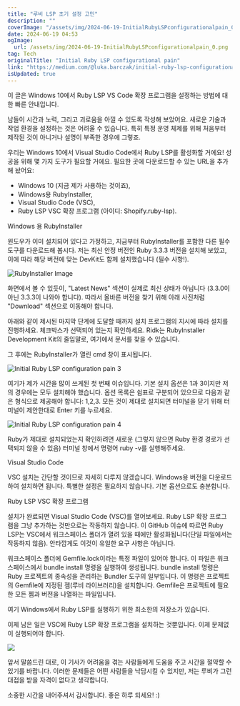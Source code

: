 ```yaml
---
title: "루비 LSP 초기 설정 고민"
description: ""
coverImage: "/assets/img/2024-06-19-InitialRubyLSPconfigurationalpain_0.png"
date: 2024-06-19 04:53
ogImage:
  url: /assets/img/2024-06-19-InitialRubyLSPconfigurationalpain_0.png
tag: Tech
originalTitle: "Initial Ruby LSP configurational pain"
link: "https://medium.com/@luka.barczak/initial-ruby-lsp-configurational-pain-7d58bba2b995"
isUpdated: true
---
```


이 글은 Windows 10에서 Ruby LSP VS Code 확장 프로그램을 설정하는 방법에 대한 빠른 안내입니다.

남들이 시간과 노력, 그리고 괴로움을 아낄 수 있도록 작성해 보았어요. 새로운 기술과 작업 환경을 설정하는 것은 어려울 수 있습니다. 특히 특정 운영 체제를 위해 처음부터 제작된 것이 아니거나 설명이 부족한 경우에 그렇죠.

우리는 Windows 10에서 Visual Studio Code에서 Ruby LSP를 활성화할 거에요! 성공을 위해 몇 가지 도구가 필요할 거에요. 필요한 곳에 다운로드할 수 있는 URL을 추가해 놨어요:

- Windows 10 (지금 제가 사용하는 것이죠),
- Windows용 RubyInstaller,
- Visual Studio Code (VSC),
- Ruby LSP VSC 확장 프로그램 (아이디: Shopify.ruby-lsp).

<!-- cozy-coder - 수평 -->

<ins class="adsbygoogle"
     style="display:block"
     data-ad-client="ca-pub-4877378276818686"
     data-ad-slot="1107185301"
     data-ad-format="auto"
     data-full-width-responsive="true"></ins>

<script>
     (adsbygoogle = window.adsbygoogle || []).push({});
</script>

Windows 용 RubyInstaller

윈도우가 이미 설치되어 있다고 가정하고, 지금부터 RubyInstaller를 포함한 다른 필수 도구를 다운로드해 봅시다. 저는 최신 안정 버전인 Ruby 3.3.3 버전을 설치해 보았고, 이에 따라 해당 버전에 맞는 DevKit도 함께 설치했습니다 (필수 사항!).

![RubyInstaller Image](/assets/img/2024-06-19-InitialRubyLSPconfigurationalpain_0.png)

화면에서 볼 수 있듯이, "Latest News" 섹션이 실제로 최신 상태가 아닙니다 (3.3.0이 아닌 3.3.3이 나와야 합니다). 따라서 올바른 버전을 찾기 위해 아래 사진처럼 "Download" 섹션으로 이동해야 합니다.

<!-- cozy-coder - 수평 -->

<ins class="adsbygoogle"
     style="display:block"
     data-ad-client="ca-pub-4877378276818686"
     data-ad-slot="1107185301"
     data-ad-format="auto"
     data-full-width-responsive="true"></ins>

<script>
     (adsbygoogle = window.adsbygoogle || []).push({});
</script>

아래와 같이 제시된 마지막 단계에 도달할 때까지 설치 프로그램의 지시에 따라 설치를 진행하세요. 체크박스가 선택되어 있는지 확인하세요. Ridk는 RubyInstaller Development Kit의 줄임말로, 여기에서 문서를 찾을 수 있습니다.

그 후에는 RubyInstaller가 열린 cmd 창이 표시됩니다.

<!-- cozy-coder - 수평 -->

<ins class="adsbygoogle"
     style="display:block"
     data-ad-client="ca-pub-4877378276818686"
     data-ad-slot="1107185301"
     data-ad-format="auto"
     data-full-width-responsive="true"></ins>

<script>
     (adsbygoogle = window.adsbygoogle || []).push({});
</script>

![Initial Ruby LSP configuration pain 3](/assets/img/2024-06-19-InitialRubyLSPconfigurationalpain_3.png)

여기가 제가 시간을 많이 쓰게된 첫 번째 이슈입니다. 기본 설치 옵션은 1과 3이지만 저의 경우에는 모두 설치해야 했습니다. 옵션 목록은 쉼표로 구분되어 있으므로 다음과 같은 형식으로 제공해야 합니다: 1,2,3. 모든 것이 제대로 설치되면 터미널을 닫기 위해 터미널이 제안한대로 Enter 키를 누르세요.

![Initial Ruby LSP configuration pain 4](/assets/img/2024-06-19-InitialRubyLSPconfigurationalpain_4.png)

Ruby가 제대로 설치되었는지 확인하려면 새로운 (그렇지 않으면 Ruby 환경 경로가 선택되지 않을 수 있음) 터미널 창에서 명령어 ruby -v를 실행해주세요.

<!-- cozy-coder - 수평 -->

<ins class="adsbygoogle"
     style="display:block"
     data-ad-client="ca-pub-4877378276818686"
     data-ad-slot="1107185301"
     data-ad-format="auto"
     data-full-width-responsive="true"></ins>

<script>
     (adsbygoogle = window.adsbygoogle || []).push({});
</script>

Visual Studio Code

VSC 설치는 간단할 것이므로 자세히 다루지 않겠습니다. Windows용 버전을 다운로드하여 설치하면 됩니다. 특별한 설정은 필요하지 않습니다. 기본 옵션으로도 충분합니다.

Ruby LSP VSC 확장 프로그램

설치가 완료되면 Visual Studio Code (VSC)를 열어보세요. Ruby LSP 확장 프로그램을 그냥 추가하는 것만으로는 작동하지 않습니다. 이 GitHub 이슈에 따르면 Ruby LSP는 VSC에서 워크스페이스 폴더가 열려 있을 때에만 활성화됩니다(단일 파일에서는 작동하지 않음). 안타깝게도 이것이 유일한 요구 사항은 아닙니다.

<!-- cozy-coder - 수평 -->

<ins class="adsbygoogle"
     style="display:block"
     data-ad-client="ca-pub-4877378276818686"
     data-ad-slot="1107185301"
     data-ad-format="auto"
     data-full-width-responsive="true"></ins>

<script>
     (adsbygoogle = window.adsbygoogle || []).push({});
</script>

워크스페이스 폴더에 Gemfile.lock이라는 특정 파일이 있어야 합니다. 이 파일은 워크스페이스에서 bundle install 명령을 실행하여 생성됩니다. bundle install 명령은 Ruby 프로젝트의 종속성을 관리하는 Bundler 도구의 일부입니다. 이 명령은 프로젝트의 Gemfile에 지정된 젬(루비 라이브러리)을 설치합니다. Gemfile은 프로젝트에 필요한 모든 젬과 버전을 나열하는 파일입니다.

여기 Windows에서 Ruby LSP를 실행하기 위한 최소한의 저장소가 있습니다.

이제 남은 일은 VSC에 Ruby LSP 확장 프로그램을 설치하는 것뿐입니다. 이제 문제없이 실행되어야 합니다.

<!-- cozy-coder - 수평 -->

<ins class="adsbygoogle"
     style="display:block"
     data-ad-client="ca-pub-4877378276818686"
     data-ad-slot="1107185301"
     data-ad-format="auto"
     data-full-width-responsive="true"></ins>

<script>
     (adsbygoogle = window.adsbygoogle || []).push({});
</script>

<img src="/assets/img/2024-06-19-InitialRubyLSPconfigurationalpain_6.png" />

앞서 말씀드린 대로, 이 기사가 어려움을 겪는 사람들에게 도움을 주고 시간을 절약할 수 있기를 바랍니다. 이러한 문제들은 어떤 사람들을 낙담시킬 수 있지만, 저는 루비가 그런 대접을 받을 자격이 없다고 생각합니다.

소중한 시간을 내어주셔서 감사합니다. 좋은 하루 되세요! :)
